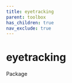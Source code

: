 ```yaml
---
title: eyetracking
parent: toolbox
has_children: true
nav_exclude: true
---
```

# eyetracking
Package
